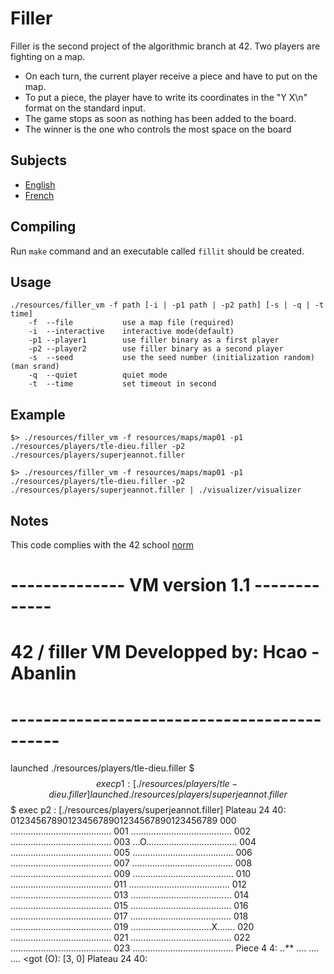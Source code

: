 # Filler #

Filler is the second project of the algorithmic branch at 42.
Two players are fighting on a map.

* On each turn, the current player receive a piece and have to put on the map.
* To put a piece, the player have to write its coordinates in the "Y X\n" format on the standard input.
* The game stops as soon as nothing has been added to the board.
* The winner is the one who controls the most space on the board

## Subjects ##

* [English](subjects/fillit.en.pdf)
* [French](subjects/fillit.fr.pdf)

## Compiling ##

Run `make` command and an executable called `fillit` should be created.

## Usage ##

```.
./resources/filler_vm -f path [-i | -p1 path | -p2 path] [-s | -q | -t time]
    -f  --file           use a map file (required)
    -i  --interactive    interactive mode(default)
    -p1 --player1        use filler binary as a first player
    -p2 --player2        use filler binary as a second player
    -s  --seed           use the seed number (initialization random) (man srand)
    -q  --quiet          quiet mode
    -t  --time           set timeout in second
```

## Example ##

`$> ./resources/filler_vm -f resources/maps/map01 -p1 ./resources/players/tle-dieu.filler -p2 ./resources/players/superjeannot.filler`

`$> ./resources/filler_vm -f resources/maps/map01 -p1 ./resources/players/tle-dieu.filler -p2 ./resources/players/superjeannot.filler | ./visualizer/visualizer`

## Notes ##

This code complies with the 42 school [norm](https://github.com/Binary-Hackers/42_Subjects/blob/master/04_Norme/norme_2_0_1.pdf)

# -------------- VM  version 1.1 ------------- #
#                                              #
# 42 / filler VM Developped by: Hcao - Abanlin #
#                                              #
# -------------------------------------------- #
launched ./resources/players/tle-dieu.filler
$$$ exec p1 : [./resources/players/tle-dieu.filler]
launched ./resources/players/superjeannot.filler
$$$ exec p2 : [./resources/players/superjeannot.filler]
Plateau 24 40:
    0123456789012345678901234567890123456789
	000 ........................................
	001 ........................................
	002 ........................................
	003 ...O....................................
	004 ........................................
	005 ........................................
	006 ........................................
	007 ........................................
	008 ........................................
	009 ........................................
	010 ........................................
	011 ........................................
	012 ........................................
	013 ........................................
	014 ........................................
	015 ........................................
	016 ........................................
	017 ........................................
	018 ........................................
	019 ................................X.......
	020 ........................................
	021 ........................................
	022 ........................................
	023 ........................................
	Piece 4 4:
	..**
	....
	....
	....
	<got (O): [3, 0]
			   Plateau 24 40:
